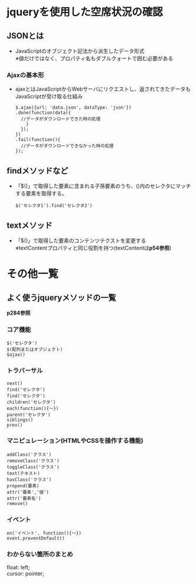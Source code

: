 # jqueryを使用した空席状況の確認
## JSONとは
- JavaScriptのオブジェクト記法から派生したデータ形式  
  ※値だけではなく、プロパティ名もダブルクォートで囲む必要がある

### Ajaxの基本形
- ajaxとはJavaScriptからWebサーバにリクエストし、返されてきたデータもJavaScriptが受け取る仕組み
  
      $.ajax({url: 'data.json', dataType: 'json'})
      .done(function(data){
        //データがダウンロードできた時の処理
          }
        });
      })
      .fail(function(){
        //データがダウンロードできなかった時の処理
      });
## findメソッドなど
- 「$()」で取得した要素に含まれる子孫要素のうち、()内のセレクタにマッチする要素を取得する。
  
      $('セレクタ1').find('セレクタ2')

## textメソッド
- 「$()」で取得した要素のコンテンツテクストを変更する  
  ※textContentプロパティと同じ役割を持つ(textContentは**p54参照**)

# その他一覧
## よく使うjqueryメソッドの一覧
**p284参照**

### コア機能
    $('セレクタ')
    $(配列またはオブジェクト)
    $ajax()

### トラバーサル
    next()
    find('セレクタ')
    find('セレクタ')
    children('セレクタ')
    each(function(){～})
    parent('セレクタ')
    siblings()
    prev()
### マニピュレーション(HTMLやCSSを操作する機能)
    addClass('クラス')
    removeClass('クラス')
    toggleClass('クラス')
    text(テキスト)
    hasClass('クラス')
    prepend(要素)
    attr('要素','値')
    attr('要素名')
    remove()

### イベント
    on('イベント', function(){～})
    event.preventDefault()

### わからない箇所のまとめ
float: left;  
cursor: pointer;
